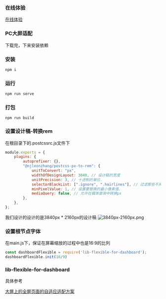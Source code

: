 
### 在线体验
[在线体验](https://hangjob.github.io/flexible-pc)

### PC大屏适配

下载完，下来安装依赖

### 安装

```js
npm i
```

### 运行
```js
npm run serve
```
### 打包
```
npm run build
```

### 设置设计稿-转换rem
在根目录下的.postcssrc.js文件下 
```js
module.exports = {
    plugins: {
        autoprefixer: {},
        "@njleonzhang/postcss-px-to-rem": {
            unitToConvert: "px",
            widthOfDesignLayout: 3840, // 设计稿的宽度
            unitPrecision: 3, // 十进制的单位.
            selectorBlackList: [".ignore", ".hairlines"], // 过滤那些不用转换的class
            minPixelValue: 1, // 设置要替换的最小像素值.
            mediaQuery: false, // 允许在媒体查询中转换px
        },
    },
};
```
我们设计的设计的是3840px * 2160px的设计稿
![3840px-2160px.png](https://i.loli.net/2021/05/12/4a2VcCI8tj1YHny.png)


### 设置根节点字体
在main.js下，保证在屏幕缩放的过程中也是16:9的比列
```js
const dashboardFlexible = require('lib-flexible-for-dashboard');
dashboardFlexible.init(16/9)
```

### lib-flexible-for-dashboard

具体参考

[大屏上的全屏页面的自适应适配方案](https://www.njleonzhang.com/2018/08/15/flexible-pc-full-screen.html)


